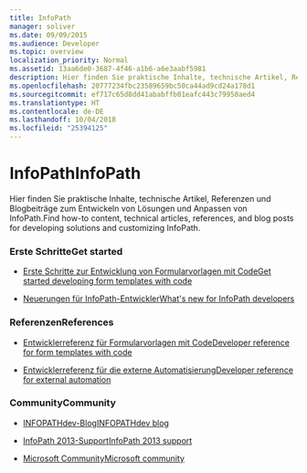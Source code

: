 ```yaml
---
title: InfoPath
manager: soliver
ms.date: 09/09/2015
ms.audience: Developer
ms.topic: overview
localization_priority: Normal
ms.assetid: 13aa6de0-3687-4f46-a1b6-a6e3aabf5981
description: Hier finden Sie praktische Inhalte, technische Artikel, Referenzen und Blogbeiträge zum Entwickeln von Lösungen und Anpassen von InfoPath.
ms.openlocfilehash: 20777234fbc23589659bc50ca44ad9cd24a178d1
ms.sourcegitcommit: ef717c65d8dd41ababffb01eafc443c79950aed4
ms.translationtype: HT
ms.contentlocale: de-DE
ms.lasthandoff: 10/04/2018
ms.locfileid: "25394125"
---
```

# <a name="infopath"></a><span data-ttu-id="f536b-103">InfoPath</span><span class="sxs-lookup"><span data-stu-id="f536b-103">InfoPath</span></span>

<span data-ttu-id="f536b-104">Hier finden Sie praktische Inhalte, technische Artikel, Referenzen und Blogbeiträge zum Entwickeln von Lösungen und Anpassen von InfoPath.</span><span class="sxs-lookup"><span data-stu-id="f536b-104">Find how-to content, technical articles, references, and blog posts for developing solutions and customizing InfoPath.</span></span>
  
### <a name="get-started"></a><span data-ttu-id="f536b-105">Erste Schritte</span><span class="sxs-lookup"><span data-stu-id="f536b-105">Get started</span></span>
  
- [<span data-ttu-id="f536b-106">Erste Schritte zur Entwicklung von Formularvorlagen mit Code</span><span class="sxs-lookup"><span data-stu-id="f536b-106">Get started developing form templates with code</span></span>](https://msdn.microsoft.com/library/66468447-2012-4497-b371-c61f64a8bb49%28Office.15%29.aspx)
  
- [<span data-ttu-id="f536b-107">Neuerungen für InfoPath-Entwickler</span><span class="sxs-lookup"><span data-stu-id="f536b-107">What's new for InfoPath developers</span></span>](https://msdn.microsoft.com/library/d0ad3111-bd41-4f35-8a34-62c17f20fc19%28Office.15%29.aspx)
  
### <a name="references"></a><span data-ttu-id="f536b-108">Referenzen</span><span class="sxs-lookup"><span data-stu-id="f536b-108">References</span></span>
  
- [<span data-ttu-id="f536b-109">Entwicklerreferenz für Formularvorlagen mit Code</span><span class="sxs-lookup"><span data-stu-id="f536b-109">Developer reference for form templates with code</span></span>](form-templates/infopath-developer-reference-for-form-templates.md)
  
- [<span data-ttu-id="f536b-110">Entwicklerreferenz für die externe Automatisierung</span><span class="sxs-lookup"><span data-stu-id="f536b-110">Developer reference for external automation</span></span>](external-automation/infopath-developer-reference-for-external-automation.md)
  
### <a name="community"></a><span data-ttu-id="f536b-111">Community</span><span class="sxs-lookup"><span data-stu-id="f536b-111">Community</span></span>
  
- [<span data-ttu-id="f536b-112">INFOPATHdev-Blog</span><span class="sxs-lookup"><span data-stu-id="f536b-112">INFOPATHdev blog</span></span>](https://www.infopathdev.com/blogs/)
  
- [<span data-ttu-id="f536b-113">InfoPath 2013-Support</span><span class="sxs-lookup"><span data-stu-id="f536b-113">InfoPath 2013 support</span></span>](https://support.microsoft.com/ph/920)
  
- [<span data-ttu-id="f536b-114">Microsoft Community</span><span class="sxs-lookup"><span data-stu-id="f536b-114">Microsoft community</span></span>](https://answers.microsoft.com/en-us/office/forum/infopath)
  

